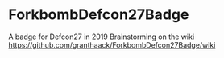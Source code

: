 # ForkbombDefcon27Badge
A badge for Defcon27 in 2019
Brainstorming on the wiki
https://github.com/granthaack/ForkbombDefcon27Badge/wiki
